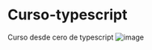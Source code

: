 # Curso-typescript
Curso desde cero de typescript
![image](https://github.com/user-attachments/assets/a7820b0a-bec2-4050-a242-b8b74c73e872)

